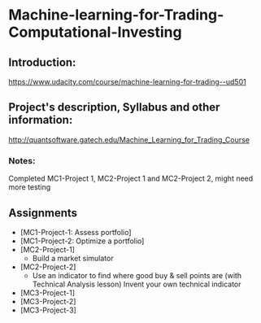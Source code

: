 # Machine-learning-for-Trading-Computational-Investing

## Introduction: 
https://www.udacity.com/course/machine-learning-for-trading--ud501

## Project's description, Syllabus and other information: 
http://quantsoftware.gatech.edu/Machine_Learning_for_Trading_Course

### Notes:
Completed MC1-Project 1, MC2-Project 1 and MC2-Project 2, might need more testing

## Assignments
* [MC1-Project-1: Assess portfolio]
* [MC1-Project-2: Optimize a portfolio]
* [MC2-Project-1]
  * Build a market simulator
* [MC2-Project-2]
  * Use an indicator to find where good buy & sell points are (with Technical Analysis lesson) Invent your own technical indicator
* [MC3-Project-1]
* [MC3-Project-2]
* [MC3-Project-3]

